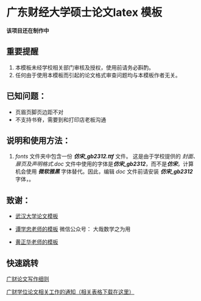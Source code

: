 # 广东财经大学硕士论文latex 模板

**该项目还在制作中**



## 重要提醒

1. 本模板未经学校相关部门审核及授权，使用前请务必斟酌。
2. 任何由于使用本模板而引起的论文格式审查问题均与本模板作者无关。

## 已知问题：

+ 页眉页脚页边距不对
+ 不支持书脊，需要到和打印店老板沟通

## 说明和使用方法：

1. *fonts* 文件夹中包含一份 ***仿宋_gb2312.ttf*** 文件。 这是由于学校提供的 *封面、扉页及声明格式.doc* 文件中使用的字体是***仿宋_gb2312***，而不是***仿宋***，计算机会使用 ***微软雅黑*** 字体替代。因此，编辑 *doc* 文件前请安装 ***仿宋_gb2312*** 字体，。

## 致谢：

+ [武汉大学论文模板](https://github.com/whutug/whu-thesis)

+ [谭学忠老师的模板](https://blog.csdn.net/weixin_39730587/article/details/113085891)  微信公众号： 大哉数学之为用

+ [黄正华老师的模板](http://aff.whu.edu.cn/huangzh/)


## 快速跳转

[广财论文写作细则](https://yjsc.gdufe.edu.cn/2021/1010/c7793a140567/page.htm)

[广财学位论文相关工作的通知（相关表格下载在这里）](https://yjsc.gdufe.edu.cn/2025/0228/c3011a216295/page.htm)